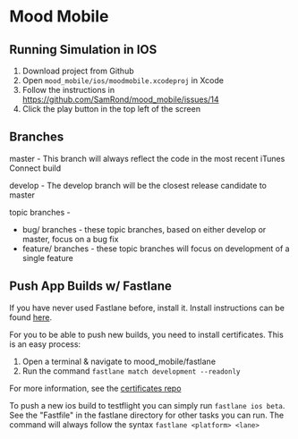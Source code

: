 # Mood Mobile
## Running Simulation in IOS
1. Download project from Github
2. Open `mood_mobile/ios/moodmobile.xcodeproj` in Xcode
3. Follow the instructions in https://github.com/SamRond/mood_mobile/issues/14
4. Click the play button in the top left of the screen

## Branches
master - This branch will always reflect the code in the most recent iTunes Connect build

develop - The develop branch will be the closest release candidate to master

topic branches -
- bug/ branches - these topic branches, based on either develop or master, focus on a bug fix
- feature/ branches - these topic branches will focus on development of a single feature

## Push App Builds w/ Fastlane
If you have never used Fastlane before, install it. Install instructions can be found [here](https://docs.fastlane.tools/getting-started/ios/setup/).

For you to be able to push new builds, you need to install certificates. This is an easy process:
1. Open a terminal & navigate to mood_mobile/fastlane
2. Run the command `fastlane match development --readonly`

For more information, see the [certificates repo](https://github.com/samrond/mood_mobile_certs)

To push a new ios build to testflight you can simply run `fastlane ios beta`.
See the "Fastfile" in the fastlane directory for other tasks you can run.
The command will always follow the syntax `fastlane <platform> <lane>`
